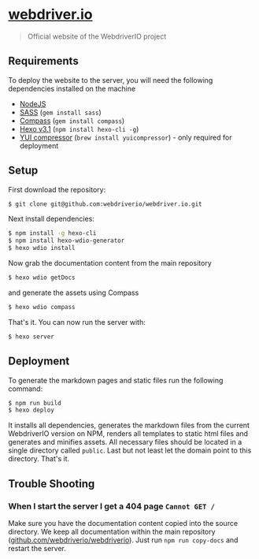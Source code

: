 [webdriver.io](http://webdriver.io)
===================================

> Official website of the WebdriverIO project

## Requirements

To deploy the website to the server, you will need the following dependencies installed on the machine

- [NodeJS](http://nodejs.org/download/)
- [SASS](http://sass-lang.com/install) (`gem install sass`)
- [Compass](http://compass-style.org/install/) (`gem install compass`)
- [Hexo v3.1](http://hexo.io/) (`npm install hexo-cli -g`)
- [YUI compressor](http://www.andrew-kirkpatrick.com/2013/06/yahoo-yui-compressor-on-mac-os-x-terminal/) (`brew install yuicompressor`) - only required for deployment

## Setup

First download the repository:

```sh
$ git clone git@github.com:webdriverio/webdriver.io.git
```

Next install dependencies:

```sh
$ npm install -g hexo-cli
$ npm install hexo-wdio-generator
$ hexo wdio install
```

Now grab the documentation content from the main repository

```sh
$ hexo wdio getDocs
```

and generate the assets using Compass

```sh
$ hexo wdio compass
```

That's it. You can now run the server with:

```sh
$ hexo server
```

## Deployment

To generate the markdown pages and static files run the following command:

```sh
$ npm run build
$ hexo deploy
```

It installs all dependencies, generates the markdown files from the current WebdriverIO version on NPM, renders all templates
to static html files and generates and minifies assets. All necessary files should be located in a single directory called `public`.
Last but not least let the domain point to this directory. That's it.

## Trouble Shooting

### When I start the server I get a 404 page `Cannot GET /`
Make sure you have the documentation content copied into the source directory. We keep all documentation
within the main repository ([github.com/webdriverio/webdriverio](https://github.com/webdriverio/webdriverio/docs)). Just run `npm run copy-docs` and restart the server.
